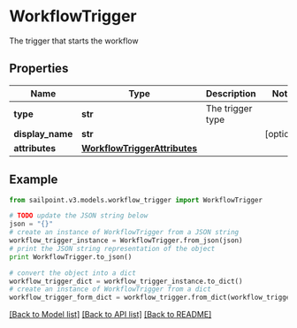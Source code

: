 # WorkflowTrigger

The trigger that starts the workflow

## Properties

Name | Type | Description | Notes
------------ | ------------- | ------------- | -------------
**type** | **str** | The trigger type | 
**display_name** | **str** |  | [optional] 
**attributes** | [**WorkflowTriggerAttributes**](WorkflowTriggerAttributes.md) |  | 

## Example

```python
from sailpoint.v3.models.workflow_trigger import WorkflowTrigger

# TODO update the JSON string below
json = "{}"
# create an instance of WorkflowTrigger from a JSON string
workflow_trigger_instance = WorkflowTrigger.from_json(json)
# print the JSON string representation of the object
print WorkflowTrigger.to_json()

# convert the object into a dict
workflow_trigger_dict = workflow_trigger_instance.to_dict()
# create an instance of WorkflowTrigger from a dict
workflow_trigger_form_dict = workflow_trigger.from_dict(workflow_trigger_dict)
```
[[Back to Model list]](../README.md#documentation-for-models) [[Back to API list]](../README.md#documentation-for-api-endpoints) [[Back to README]](../README.md)


